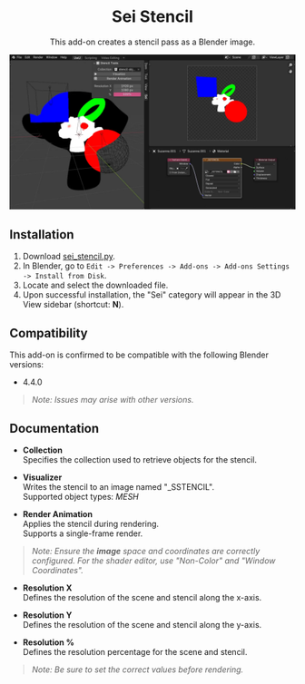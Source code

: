 <h1 align = "center">Sei Stencil</h1>

<p align = "center">This add-on creates a stencil pass as a Blender image.</p>

<div align="center">
    <img src="./images/a.webp">
</div>

## Installation

1. Download [sei_stencil.py](./sei_stencil.py).
1. In Blender, go to `Edit -> Preferences -> Add-ons -> Add-ons Settings -> Install from Disk`.
1. Locate and select the downloaded file.
1. Upon successful installation, the "Sei" category will appear in the 3D View sidebar (shortcut: **N**).

## Compatibility

This add-on is confirmed to be compatible with the following Blender versions:

- 4.4.0

> *Note: Issues may arise with other versions.*

## Documentation

- **Collection**  
    Specifies the collection used to retrieve objects for the stencil.

- **Visualizer**  
    Writes the stencil to an image named "_SSTENCIL".  
    Supported object types: *MESH*

- **Render Animation**  
    Applies the stencil during rendering.  
    Supports a single-frame render.

> *Note: Ensure the **image** space and coordinates are correctly configured. For the shader editor, use "Non-Color" and "Window Coordinates".*

- **Resolution X**  
    Defines the resolution of the scene and stencil along the x-axis.

- **Resolution Y**  
    Defines the resolution of the scene and stencil along the y-axis.

- **Resolution %**  
    Defines the resolution percentage for the scene and stencil.

> *Note: Be sure to set the correct values before rendering.*